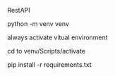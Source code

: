 RestAPI

python -m venv venv

always activate vitual environment

cd to venv/Scripts/activate

pip install -r requirements.txt